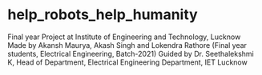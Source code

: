 # help_robots_help_humanity
Final year Project at Institute of Engineering and Technology, Lucknow
Made by Akansh Maurya, Akash Singh and Lokendra Rathore (Final year students, Electrical Engineering, Batch-2021) 
Guided by Dr. Seethalekshmi K, Head of Department, Electrical Engineering Department, IET Lucknow

